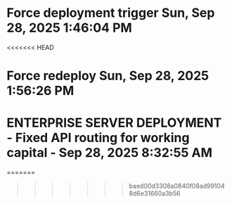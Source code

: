 # Force deployment trigger Sun, Sep 28, 2025  1:46:04 PM
<<<<<<< HEAD
# Force redeploy Sun, Sep 28, 2025  1:56:26 PM
# ENTERPRISE SERVER DEPLOYMENT - Fixed API routing for working capital - Sep 28, 2025  8:32:55 AM
=======
>>>>>>> baed00d3308a0840f08ad991048d6e31660a3b56
